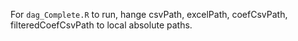 For `dag_Complete.R` to run, hange csvPath, excelPath, coefCsvPath, filteredCoefCsvPath to local absolute paths.
